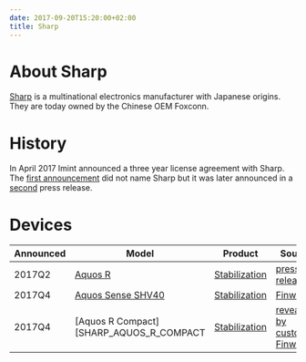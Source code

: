 ```yaml
---
date: 2017-09-20T15:20:00+02:00
title: Sharp
---
```

# About Sharp
[Sharp] is a multinational electronics manufacturer with Japanese origins. They are today owned by the Chinese OEM Foxconn.

# History
In April 2017 Imint announced a three year license agreement with Sharp. The [first announcement](http://imint.se/nyheter/20170406-imint-tecknar-trearigt-licensavtal-med-ny-kund/) did not name Sharp but it was later announced in a [second](http://imint.se/nyheter/20170418-imint-avtal-sharp/) press release.

# Devices

| Announced | Model                    | Product                  | Source                                                                                |
| --------- | ------------------------ | ------------------------ | ------------------------------------------------------------------------------------- |
| 2017Q2    | [Aquos R][SHARP_AQUOS_R] | [Stabilization][VH_STAB] | [press release](https://press.aktietorget.se/ImintImageIntelligence/83772/673082.pdf) |
| 2017Q4    | [Aquos Sense SHV40][SHARP_AQUOS_SENSE_SHV40] | [Stabilization][VH_STAB] | [Finwire](https://www.avanza.se/placera/telegram/2017/11/15/imint-imints-mjukvara-i-ny-smartphone-fran-sharp.html) |
| 2017Q4    | [Aquos R Compact][SHARP_AQUOS_R_COMPACT | [Stabilization][VH_STAB] | [revealed by customer](http://www.sharp.co.jp/products/shv41/spec.html) [Finwire](https://www.avanza.se/placera/telegram/2017/12/22/imint-imints-mjukvara-i-ny-smartphone-fran-sharp.html) |

[SHARP]: http://www.sharp.co.jp/
[SHARP_AQUOS_R]: http://www.sharp.co.jp/products/sh03j/
[SHARP_AQUOS_SENSE_SHV40]: http://www.sharp.co.jp/products/shv40/
[SHARP_AQUOS_R_COMPACT]: http://www.sharp.co.jp/products/shv41/

[VH_STAB]: http://vidhance.com/solutions/video-stabilization/
